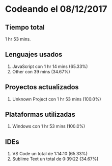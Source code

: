 # Codeando el 08/12/2017

## Tiempo total
1 hr 53 mins.

## Lenguajes usados
1. JavaScript con 1 hr 14 mins (65.33%)
1. Other con 39 mins (34.67%)

## Proyectos actualizados
1. Unknown Project con 1 hr 53 mins (100.0%)

## Plataformas utilizadas
1. Windows con 1 hr 53 mins (100.0%)

## IDEs
1. VS Code un total de 1:14:10 (65.33%)
1. Sublime Text un total de 0:39:22 (34.67%)
